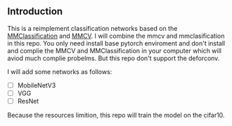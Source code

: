 ## Introduction
This is a reimplement classification networks based on the [MMClassification](https://github.com/open-mmlab/mmclassification) and [MMCV](https://github.com/open-mmlab/mmcv). I will combine the mmcv and mmclasification in this repo. You only need install base pytorch enviroment and don't install and complie the MMCV and MMClassification in your computer which will aviod much complie probelms. But this repo don't support the deforconv. 

I will add some networks as follows:

- [ ] MobileNetV3
- [ ] VGG
- [ ] ResNet

Because the resources limition, this repo will train the model on the cifar10.
